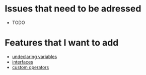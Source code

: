 # Issues that need to be adressed

- TODO

# Features that I want to add

- [undeclaring variables](https://github.com/PixelSnake/bananacake/issues/1)
- [interfaces](https://github.com/PixelSnake/bananacake/issues/2)
- [custom operators](https://github.com/PixelSnake/bananacake/issues/3)
